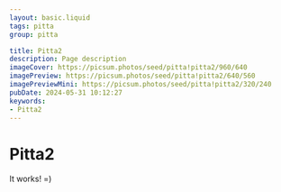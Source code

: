 ```yaml
---
layout: basic.liquid
tags: pitta
group: pitta

title: Pitta2
description: Page description
imageCover: https://picsum.photos/seed/pitta!pitta2/960/640
imagePreview: https://picsum.photos/seed/pitta!pitta2/640/560
imagePreviewMini: https://picsum.photos/seed/pitta!pitta2/320/240
pubDate: 2024-05-31 10:12:27
keywords:
- Pitta2
---
```


# Pitta2

It works! =)
